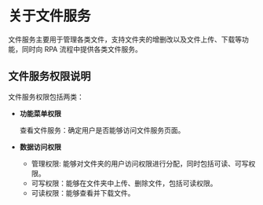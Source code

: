 # 关于文件服务

文件服务主要用于管理各类文件，支持文件夹的增删改以及文件上传、下载等功能，同时向 RPA 流程中提供各类文件服务。

## 文件服务权限说明

文件服务权限包括两类：

- **功能菜单权限**

    查看文件服务：确定用户是否能够访问文件服务页面。

- **数据访问权限**

  - 管理权限: 能够对文件夹的用户访问权限进行分配，同时包括可读、可写权限。
  - 可写权限：能够在文件夹中上传、删除文件，包括可读权限。
  - 可读权限：能够查看并下载文件。
